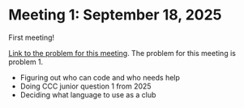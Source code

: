 # Meeting 1: September 18, 2025

First meeting!

[Link to the problem for this meeting](https://cemc.uwaterloo.ca/sites/default/files/documents/2025/2025CCCJrProblems.html).
The problem for this meeting is problem 1.

- Figuring out who can code and who needs help
- Doing CCC junior question 1 from 2025
- Deciding what language to use as a club
